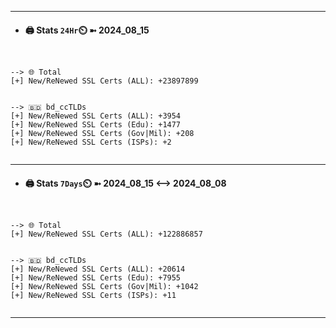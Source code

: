 

---
- #### 🖨️ **Stats** `24Hr`⏲️ ➼ 2024_08_15
```console


--> 🌐 Total
[+] New/ReNewed SSL Certs (ALL): +23897899


--> 🇧🇩 bd_ccTLDs
[+] New/ReNewed SSL Certs (ALL): +3954
[+] New/ReNewed SSL Certs (Edu): +1477
[+] New/ReNewed SSL Certs (Gov|Mil): +208
[+] New/ReNewed SSL Certs (ISPs): +2


```

---
- #### 🖨️ **Stats** `7Days`⏲️ ➼ 2024_08_15 <--> 2024_08_08
```console


--> 🌐 Total
[+] New/ReNewed SSL Certs (ALL): +122886857


--> 🇧🇩 bd_ccTLDs
[+] New/ReNewed SSL Certs (ALL): +20614
[+] New/ReNewed SSL Certs (Edu): +7955
[+] New/ReNewed SSL Certs (Gov|Mil): +1042
[+] New/ReNewed SSL Certs (ISPs): +11


```

---

